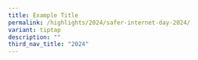 ```yaml
---
title: Example Title
permalink: /highlights/2024/safer-internet-day-2024/
variant: tiptap
description: ""
third_nav_title: "2024"
---
```

